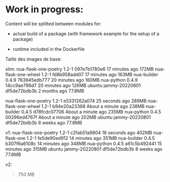 # Work in progress:

Content will be splitted between modules for:

- actual build of a package (with framework example for the setup of a package)

- runtime included in the Dockerfile

Taille des images de base:

slim:
nua-flask-one-poetry   1.2-1            097e7b1780e6   17 minutes ago      172MB
nua-flask-one-wheel    1.2-1            fd8b958add07   17 minutes ago      163MB
nua-builder            0.4.9            763945edb777   20 minutes ago      160MB
nua-python             0.4.9            14cc9ae796d7   20 minutes ago      126MB
ubuntu                 jammy-20220801   df5de72bdb3b   2 months ago         77.8MB


nua-flask-one-poetry   1.2-1            e5331262a074   25 seconds ago       289MB
nua-flask-one-wheel    1.2-1            b94e20a23368   About a minute ago   238MB
nua-builder            0.4.5            d78fcdc07706   About a minute ago   235MB
nua-python             0.4.5            00296ed4767f   About a minute ago   202MB
ubuntu                 jammy-20220801   df5de72bdb3b   8 weeks ago          77.8MB



v1:
nua-flask-one-poetry   1.2-1            c2fab51a9804   16 seconds ago   402MB
nua-flask-one          1.2-1            fe5de90ed912   14 minutes ago   351MB
nua-builder            0.4.5            b307f6a6108c   14 minutes ago   348MB
nua-python             0.4.5            a61c5b492441   15 minutes ago   315MB
ubuntu                 jammy-20220801   df5de72bdb3b   8 weeks ago      77.8MB

v2:
> 750 MB
